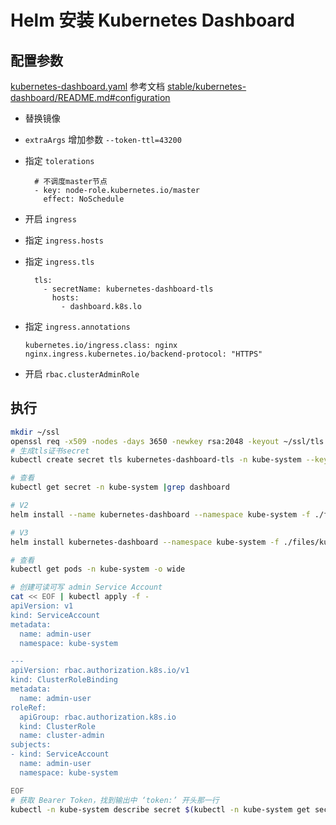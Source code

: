 # Helm 安装 Kubernetes Dashboard

## 配置参数

[kubernetes-dashboard.yaml](./files/kubernetes-dashboard.yaml) 参考文档 [stable/kubernetes-dashboard/README.md#configuration](https://github.com/helm/charts/blob/master/stable/kubernetes-dashboard/README.md#configuration)

- 替换镜像

- `extraArgs` 增加参数 `--token-ttl=43200`

- 指定 `tolerations` 

  ```
    # 不调度master节点
    - key: node-role.kubernetes.io/master
      effect: NoSchedule
  ```

  

- 开启 `ingress`

- 指定 `ingress.hosts`

- 指定 `ingress.tls`

  ```
    tls:
      - secretName: kubernetes-dashboard-tls
        hosts:
          - dashboard.k8s.lo
  ```

  

- 指定 `ingress.annotations`

  ```
  kubernetes.io/ingress.class: nginx
  nginx.ingress.kubernetes.io/backend-protocol: "HTTPS"
  ```

- 开启 `rbac.clusterAdminRole`



## 执行

```sh
mkdir ~/ssl
openssl req -x509 -nodes -days 3650 -newkey rsa:2048 -keyout ~/ssl/tls.key -out ~/ssl/tls.crt -subj "/CN=*.k8s.lo"
# 生成tls证书secret
kubectl create secret tls kubernetes-dashboard-tls -n kube-system --key ~/ssl/tls.key --cert ~/ssl/tls.crt

# 查看
kubectl get secret -n kube-system |grep dashboard

# V2
helm install --name kubernetes-dashboard --namespace kube-system -f ./files/kubernetes-dashboard.yaml stable/kubernetes-dashboard 

# V3
helm install kubernetes-dashboard --namespace kube-system -f ./files/kubernetes-dashboard.yaml stable/kubernetes-dashboard 

# 查看
kubectl get pods -n kube-system -o wide

# 创建可读可写 admin Service Account
cat << EOF | kubectl apply -f -
apiVersion: v1
kind: ServiceAccount
metadata:
  name: admin-user
  namespace: kube-system

---
apiVersion: rbac.authorization.k8s.io/v1
kind: ClusterRoleBinding
metadata:
  name: admin-user
roleRef:
  apiGroup: rbac.authorization.k8s.io
  kind: ClusterRole
  name: cluster-admin
subjects:
- kind: ServiceAccount
  name: admin-user
  namespace: kube-system

EOF
# 获取 Bearer Token，找到输出中 ‘token:’ 开头那一行
kubectl -n kube-system describe secret $(kubectl -n kube-system get secret | grep admin-user | awk '{print $1}')
```



